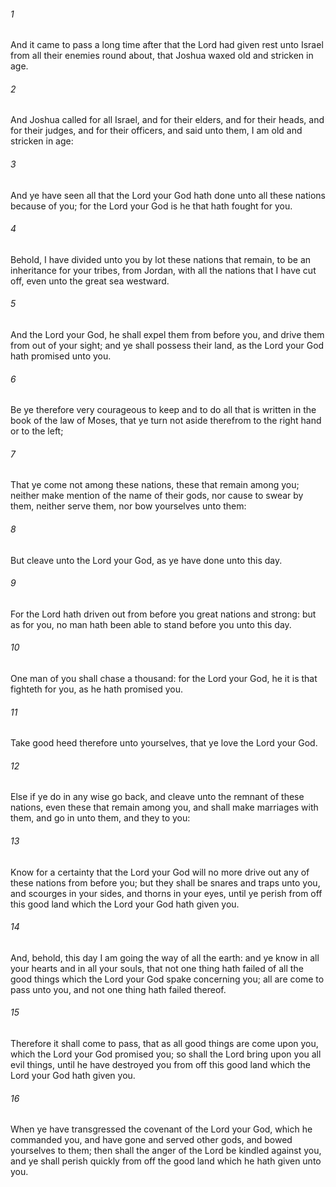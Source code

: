 ###### 1
And it came to pass a long time after that the Lord had given rest unto Israel from all their enemies round about, that Joshua waxed old and stricken in age.

###### 2
And Joshua called for all Israel, and for their elders, and for their heads, and for their judges, and for their officers, and said unto them, I am old and stricken in age:

###### 3
And ye have seen all that the Lord your God hath done unto all these nations because of you; for the Lord your God is he that hath fought for you.

###### 4
Behold, I have divided unto you by lot these nations that remain, to be an inheritance for your tribes, from Jordan, with all the nations that I have cut off, even unto the great sea westward.

###### 5
And the Lord your God, he shall expel them from before you, and drive them from out of your sight; and ye shall possess their land, as the Lord your God hath promised unto you.

###### 6
Be ye therefore very courageous to keep and to do all that is written in the book of the law of Moses, that ye turn not aside therefrom to the right hand or to the left;

###### 7
That ye come not among these nations, these that remain among you; neither make mention of the name of their gods, nor cause to swear by them, neither serve them, nor bow yourselves unto them:

###### 8
But cleave unto the Lord your God, as ye have done unto this day.

###### 9
For the Lord hath driven out from before you great nations and strong: but as for you, no man hath been able to stand before you unto this day.

###### 10
One man of you shall chase a thousand: for the Lord your God, he it is that fighteth for you, as he hath promised you.

###### 11
Take good heed therefore unto yourselves, that ye love the Lord your God.

###### 12
Else if ye do in any wise go back, and cleave unto the remnant of these nations, even these that remain among you, and shall make marriages with them, and go in unto them, and they to you:

###### 13
Know for a certainty that the Lord your God will no more drive out any of these nations from before you; but they shall be snares and traps unto you, and scourges in your sides, and thorns in your eyes, until ye perish from off this good land which the Lord your God hath given you.

###### 14
And, behold, this day I am going the way of all the earth: and ye know in all your hearts and in all your souls, that not one thing hath failed of all the good things which the Lord your God spake concerning you; all are come to pass unto you, and not one thing hath failed thereof.

###### 15
Therefore it shall come to pass, that as all good things are come upon you, which the Lord your God promised you; so shall the Lord bring upon you all evil things, until he have destroyed you from off this good land which the Lord your God hath given you.

###### 16
When ye have transgressed the covenant of the Lord your God, which he commanded you, and have gone and served other gods, and bowed yourselves to them; then shall the anger of the Lord be kindled against you, and ye shall perish quickly from off the good land which he hath given unto you.

